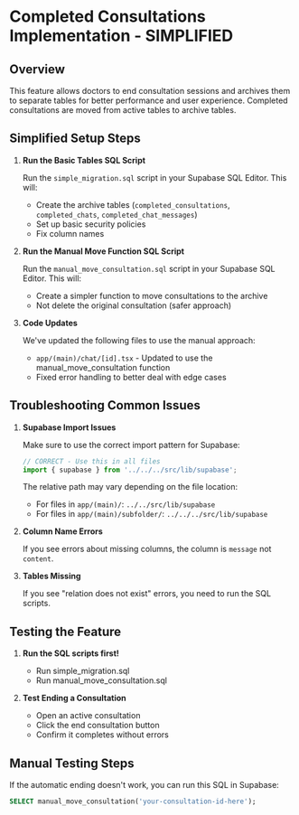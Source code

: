 # Completed Consultations Implementation - SIMPLIFIED

## Overview

This feature allows doctors to end consultation sessions and archives them to separate tables for better performance and user experience. Completed consultations are moved from active tables to archive tables.

## Simplified Setup Steps

1. **Run the Basic Tables SQL Script**
   
   Run the `simple_migration.sql` script in your Supabase SQL Editor. This will:
   - Create the archive tables (`completed_consultations`, `completed_chats`, `completed_chat_messages`)
   - Set up basic security policies
   - Fix column names

2. **Run the Manual Move Function SQL Script**
   
   Run the `manual_move_consultation.sql` script in your Supabase SQL Editor. This will:
   - Create a simpler function to move consultations to the archive
   - Not delete the original consultation (safer approach)

3. **Code Updates**
   
   We've updated the following files to use the manual approach:
   - `app/(main)/chat/[id].tsx` - Updated to use the manual_move_consultation function
   - Fixed error handling to better deal with edge cases

## Troubleshooting Common Issues

1. **Supabase Import Issues**
   
   Make sure to use the correct import pattern for Supabase:
   
   ```typescript
   // CORRECT - Use this in all files
   import { supabase } from '../../../src/lib/supabase';
   ```
   
   The relative path may vary depending on the file location:
   - For files in `app/(main)/`: `../../src/lib/supabase`
   - For files in `app/(main)/subfolder/`: `../../../src/lib/supabase`

2. **Column Name Errors**
   
   If you see errors about missing columns, the column is `message` not `content`.

3. **Tables Missing**
   
   If you see "relation does not exist" errors, you need to run the SQL scripts.

## Testing the Feature

1. **Run the SQL scripts first!**
   - Run simple_migration.sql
   - Run manual_move_consultation.sql

2. **Test Ending a Consultation**
   - Open an active consultation
   - Click the end consultation button
   - Confirm it completes without errors

## Manual Testing Steps

If the automatic ending doesn't work, you can run this SQL in Supabase:

```sql
SELECT manual_move_consultation('your-consultation-id-here');
``` 